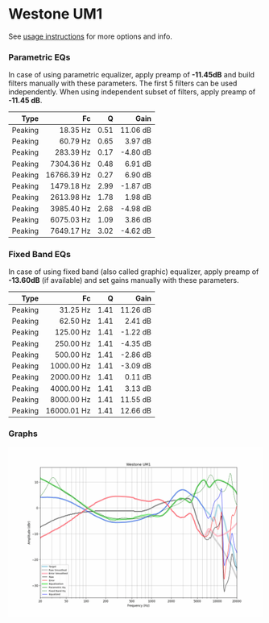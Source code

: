 # Westone UM1
See [usage instructions](https://github.com/jaakkopasanen/AutoEq#usage) for more options and info.

### Parametric EQs
In case of using parametric equalizer, apply preamp of **-11.45dB** and build filters manually
with these parameters. The first 5 filters can be used independently.
When using independent subset of filters, apply preamp of **-11.45 dB**.

| Type    | Fc          |    Q | Gain     |
|--------:|------------:|-----:|---------:|
| Peaking | 18.35 Hz    | 0.51 | 11.06 dB |
| Peaking | 60.79 Hz    | 0.65 | 3.97 dB  |
| Peaking | 283.39 Hz   | 0.17 | -4.80 dB |
| Peaking | 7304.36 Hz  | 0.48 | 6.91 dB  |
| Peaking | 16766.39 Hz | 0.27 | 6.90 dB  |
| Peaking | 1479.18 Hz  | 2.99 | -1.87 dB |
| Peaking | 2613.98 Hz  | 1.78 | 1.98 dB  |
| Peaking | 3985.40 Hz  | 2.68 | -4.98 dB |
| Peaking | 6075.03 Hz  | 1.09 | 3.86 dB  |
| Peaking | 7649.17 Hz  | 3.02 | -4.62 dB |

### Fixed Band EQs
In case of using fixed band (also called graphic) equalizer, apply preamp of **-13.60dB**
(if available) and set gains manually with these parameters.

| Type    | Fc          |    Q | Gain     |
|--------:|------------:|-----:|---------:|
| Peaking | 31.25 Hz    | 1.41 | 11.26 dB |
| Peaking | 62.50 Hz    | 1.41 | 2.41 dB  |
| Peaking | 125.00 Hz   | 1.41 | -1.22 dB |
| Peaking | 250.00 Hz   | 1.41 | -4.35 dB |
| Peaking | 500.00 Hz   | 1.41 | -2.86 dB |
| Peaking | 1000.00 Hz  | 1.41 | -3.09 dB |
| Peaking | 2000.00 Hz  | 1.41 | 0.11 dB  |
| Peaking | 4000.00 Hz  | 1.41 | 3.13 dB  |
| Peaking | 8000.00 Hz  | 1.41 | 11.55 dB |
| Peaking | 16000.01 Hz | 1.41 | 12.66 dB |

### Graphs
![](./Westone%20UM1.png)